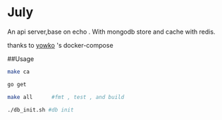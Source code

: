 # July
An api server,base on echo . With mongodb store and cache with redis.


thanks to [yowko](https://github.com/yowko/Docker-Compose-MongoDB-Replica-Set) 's docker-compose

##Usage
```bash
make ca

go get

make all      #fmt , test , and build

./db_init.sh #db init
```
